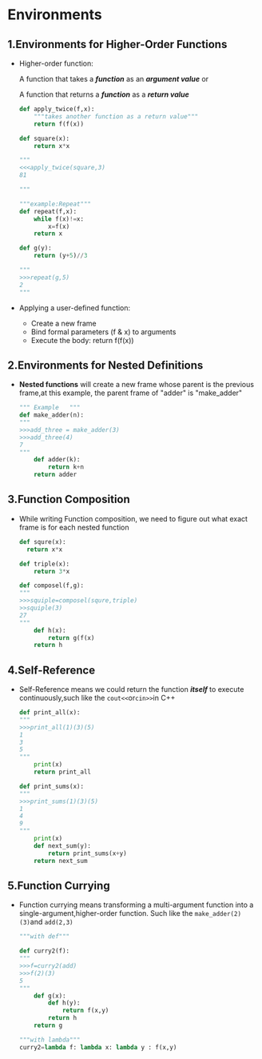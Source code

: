 # Environments

## 1.Environments for Higher-Order Functions

- Higher-order function:

  A function that takes a ***function*** as an ***argument value*** or 

  A function that returns a ***function*** as a ***return value***

  ```python
  def apply_twice(f,x):
      """takes another function as a return value"""
      return f(f(x))
  
  def square(x):
      return x*x
  ```

  ```python
  """
  <<<apply_twice(square,3)
  81
  
  """
  ```

  

  ```python
  """example:Repeat"""
  def repeat(f,x):
      while f(x)!=x:
          x=f(x)
      return x
  
  def g(y):
      return (y+5)//3
  
  ```

  ```python
  """
  >>>repeat(g,5)
  2
  """
  ```

  

- Applying a user-defined function: 
  - Create a new frame 
  - Bind formal parameters (f & x) to arguments 
  - Execute the body: return f(f(x))



## 2.Environments for Nested Definitions

- **Nested functions** will create a new frame whose parent is the previous frame,at this example, the parent frame of "adder" is "make_adder"

  ```python
  """ Example	"""
  def make_adder(n):   
  """ 
  >>>add_three = make_adder(3)
  >>>add_three(4)
  7
  """
      def adder(k):
          return k+n
      return adder
  
  ```

## 3.Function Composition

- While writing Function composition, we need to figure out what exact frame is for each nested function

  ```python
  def squre(x):
  	return x*x
  
  def triple(x):
      return 3*x
  
  def composel(f,g):
  """ 
  >>>squiple=composel(squre,triple)
  >>squiple(3)
  27
  """
      def h(x):
          return g(f(x)
      return h
  ```


## 4.Self-Reference

- Self-Reference means we could return the function ***itself*** to execute continuously,such like the `cout<<`or`cin>>`in C++

  ```python
  def print_all(x):
  """
  >>>print_all(1)(3)(5)
  1
  3
  5
  """
      print(x)
      return print_all
  ```

  ```python
  def print_sums(x):
  """
  >>>print_sums(1)(3)(5)
  1
  4
  9
  """
      print(x)
      def next_sum(y):
          return print_sums(x+y)
      return next_sum
  
  
  ```

## 5.Function Currying

- Function currying means transforming a  multi-argument function into a single-argument,higher-order function. Such like the `make_adder(2)(3)`and `add(2,3)`

  ```python
  """with def"""
  
  def curry2(f):
  """
  >>>f=curry2(add)
  >>>f(2)(3)
  5
  """
      def g(x):
          def h(y):
              return f(x,y)
          return h
      return g
  
  ```

  ```python
  """with lambda"""
  curry2=lambda f: lambda x: lambda y : f(x,y) 
  ```

  













